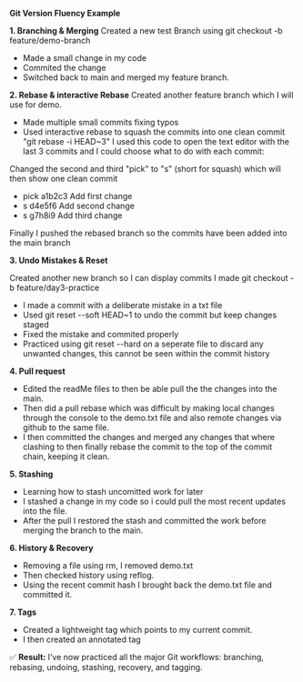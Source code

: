 **Git Version Fluency Example**

**1. Branching & Merging**
   Created a new test Branch using git checkout -b feature/demo-branch
   - Made a small change in my code
   - Commited the change
   - Switched back to main and merged my feature branch.
  
**2. Rebase & interactive Rebase**
   Created another feature branch which I will use for demo.
   - Made multiple small commits fixing typos
   - Used interactive rebase to squash the commits into one clean commit
  "git rebase -i HEAD~3" I used this code to open the text editor with the last 3 commits and I could choose what to do with each commit:

  Changed the second and third "pick" to "s" (short for squash) which will then show one clean commit
   - pick a1b2c3 Add first change
   - s d4e5f6 Add second change
   - s g7h8i9 Add third change

   Finally I pushed the rebased branch so the commits have been added into the main branch

 **3. Undo Mistakes & Reset**

   Created another new branch so I can display commits I made git checkout -b feature/day3-practice
   - I made a commit with a deliberate mistake in a txt file
   - Used git reset --soft HEAD~1 to undo the commit but keep changes staged
   - Fixed the mistake and commited properly
   - Practiced using git reset --hard on a seperate file to discard any unwanted changes, this cannot be seen within the commit history

 **4. Pull request**
  - Edited the readMe files to then be able pull the the changes into the main.
  - Then did a pull rebase which was difficult by making local changes through the console to the demo.txt file and also remote changes via github to the same file.
  - I then committed the changes and merged any changes that where clashing to then finally rebase the commit to the top of the commit chain, keeping it clean.

 **5. Stashing**
  - Learning how to stash uncomitted work for later
  - I stashed a change in my code so i could pull the most recent updates into the file.
  - After the pull I restored the stash and committed the work before merging the branch to the main.

 **6. History & Recovery**
  - Removing a file using rm, I removed demo.txt
  - Then checked history using reflog.
  - Using the recent commit hash I brought back the demo.txt file and committed it.

 **7. Tags**
  - Created a lightweight tag which points to my current commit.
  - I then created an annotated tag

✅ **Result:** I’ve now practiced all the major Git workflows: branching, rebasing, undoing, stashing, recovery, and tagging.  
